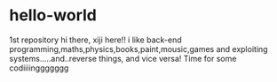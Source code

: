# hello-world
1st repository
hi there, xiji here!! i like back-end programming,maths,physics,books,paint,mousic,games and exploiting systems.....and..reverse things, and vice versa!
Time for some codiiiinggggggg
